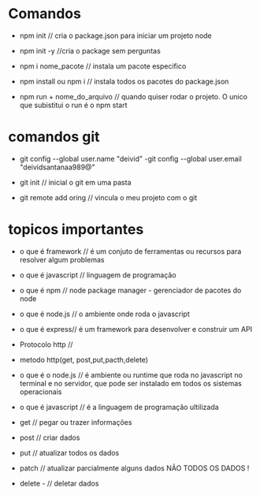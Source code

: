 # Comandos

- npm init // cria o package.json para iniciar um projeto node 

- npm init -y //cria o package sem perguntas 

- npm i nome_pacote // instala um pacote especifico 

- npm install ou npm i // instala todos os pacotes do package.json

- npm run + nome_do_arquivo // quando quiser rodar o projeto. O unico que subistitui o run é o npm start

# comandos git
- git config --global user.name "deivid"
-git config --global user.email "deividsantanaa989@"

- git init // inicial o git em uma pasta 
- git remote add oring // vincula o meu projeto com o git 


# topicos importantes 
- o que é framework // é um conjuto de ferramentas ou recursos  para resolver algum problemas
- o que é javascript // linguagem de programação
- o que é npm // node package manager - gerenciador de pacotes do node
- o que é node.js // o ambiente onde roda o javascript 
- o que é express// é um framework para desenvolver e construir um API 
- Protocolo http // 
- metodo http(get, post,put,pacth,delete)



- o que é o node.js // é ambiente ou runtime que roda no javascript no terminal e no servidor, que pode ser instalado em todos os sistemas operacionais

- o que é javascript // é a linguagem de programação ultilizada

- get // pegar ou trazer informações
- post // criar dados
- put // atualizar todos os dados
- patch // atualizar parcialmente alguns dados NÃO TODOS OS DADOS !
- delete - //  deletar dados 
